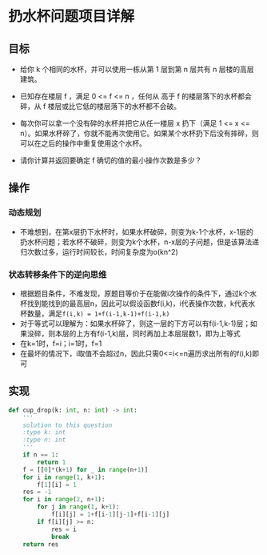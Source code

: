 # 扔水杯问题项目详解
## 目标
- 给你 k 个相同的水杯，并可以使用一栋从第 1 层到第 n 层共有 n 层楼的高层建筑。

- 已知存在楼层 f ，满足 0 <= f <= n ，任何从 高于 f 的楼层落下的水杯都会碎，从 f 楼层或比它低的楼层落下的水杯都不会破。

- 每次你可以拿一个没有碎的水杯并把它从任一楼层 x 扔下（满足 1 <= x <= n）。如果水杯碎了，你就不能再次使用它。如果某个水杯扔下后没有摔碎，则可以在之后的操作中重复使用这个水杯。

- 请你计算并返回要确定 f 确切的值的最小操作次数是多少？

## 操作
### 动态规划
- 不难想到，在第x层扔下水杯时，如果水杯破碎，则变为k-1个水杯，x-1层的扔水杯问题；若水杯不破碎，则变为k个水杯，n-x层的子问题，但是该算法递归次数过多，运行时间较长，时间复杂度为o(kn^2)
### 状态转移条件下的逆向思维
- 根据题目条件，不难发现，原题目等价于在能做i次操作的条件下，通过k个水杯找到能找到的最高层n，因此可以假设函数f(i,k)，i代表操作次数，k代表水杯数量，满足```f(i,k) = 1+f(i-1,k-1)+f(i-1,k)```
- 对于等式可以理解为：如果水杯碎了，则这一层的下方可以有f(i-1,k-1)层；如果没碎，则本层的上方有f(i-1,k)层，同时再加上本层层数1，即为上等式
- 在k=1时，f=i；i=1时，f=1
- 在最坏的情况下，i取值不会超过n，因此只需0<=i<=n遍历求出所有的f(i,k)即可

## 实现
```python
def cup_drop(k: int, n: int) -> int:
    '''
    solution to this question
    :type k: int
    :type n: int
    '''
    if n == 1:
        return 1
    f = [[0]*(k+1) for _ in range(n+1)]
    for i in range(1, k+1):
        f[1][i] = 1
    res = -1
    for i in range(2, n+1):
        for j in range(1, k+1):
            f[i][j] = 1+f[i-1][j-1]+f[i-1][j]
        if f[i][j] >= n:
            res = i
            break
    return res
```